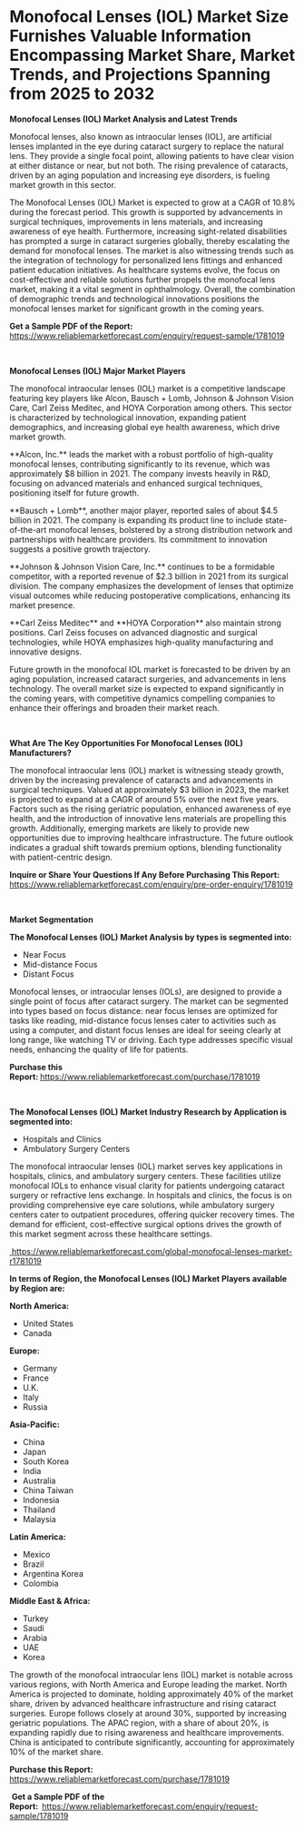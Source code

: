 <p><h1>Monofocal Lenses (IOL) Market Size Furnishes Valuable Information Encompassing Market Share, Market Trends, and Projections Spanning from 2025 to 2032</h1></p><p><strong>Monofocal Lenses (IOL) Market Analysis and Latest Trends</strong></p>
<p><p>Monofocal lenses, also known as intraocular lenses (IOL), are artificial lenses implanted in the eye during cataract surgery to replace the natural lens. They provide a single focal point, allowing patients to have clear vision at either distance or near, but not both. The rising prevalence of cataracts, driven by an aging population and increasing eye disorders, is fueling market growth in this sector.</p><p>The Monofocal Lenses (IOL) Market is expected to grow at a CAGR of 10.8% during the forecast period. This growth is supported by advancements in surgical techniques, improvements in lens materials, and increasing awareness of eye health. Furthermore, increasing sight-related disabilities has prompted a surge in cataract surgeries globally, thereby escalating the demand for monofocal lenses. The market is also witnessing trends such as the integration of technology for personalized lens fittings and enhanced patient education initiatives. As healthcare systems evolve, the focus on cost-effective and reliable solutions further propels the monofocal lens market, making it a vital segment in ophthalmology. Overall, the combination of demographic trends and technological innovations positions the monofocal lenses market for significant growth in the coming years.</p></p>
<p><strong>Get a Sample PDF of the Report:&nbsp;</strong> <a href="https://www.reliablemarketforecast.com/enquiry/request-sample/1781019?utm_campaign=3563&utm_medium=2&utm_source=Github&utm_content=ia&utm_term=14042025&utm_id=monofocal-lenses-iol">https://www.reliablemarketforecast.com/enquiry/request-sample/1781019</a></p>
<p>&nbsp;</p>
<p><strong>Monofocal Lenses (IOL) Major Market Players</strong></p>
<p><p>The monofocal intraocular lenses (IOL) market is a competitive landscape featuring key players like Alcon, Bausch + Lomb, Johnson & Johnson Vision Care, Carl Zeiss Meditec, and HOYA Corporation among others. This sector is characterized by technological innovation, expanding patient demographics, and increasing global eye health awareness, which drive market growth.</p><p>**Alcon, Inc.** leads the market with a robust portfolio of high-quality monofocal lenses, contributing significantly to its revenue, which was approximately $8 billion in 2021. The company invests heavily in R&D, focusing on advanced materials and enhanced surgical techniques, positioning itself for future growth.</p><p>**Bausch + Lomb**, another major player, reported sales of about $4.5 billion in 2021. The company is expanding its product line to include state-of-the-art monofocal lenses, bolstered by a strong distribution network and partnerships with healthcare providers. Its commitment to innovation suggests a positive growth trajectory.</p><p>**Johnson & Johnson Vision Care, Inc.** continues to be a formidable competitor, with a reported revenue of $2.3 billion in 2021 from its surgical division. The company emphasizes the development of lenses that optimize visual outcomes while reducing postoperative complications, enhancing its market presence.</p><p>**Carl Zeiss Meditec** and **HOYA Corporation** also maintain strong positions. Carl Zeiss focuses on advanced diagnostic and surgical technologies, while HOYA emphasizes high-quality manufacturing and innovative designs.</p><p>Future growth in the monofocal IOL market is forecasted to be driven by an aging population, increased cataract surgeries, and advancements in lens technology. The overall market size is expected to expand significantly in the coming years, with competitive dynamics compelling companies to enhance their offerings and broaden their market reach.</p></p>
<p>&nbsp;</p>
<p><strong>What Are The Key Opportunities For Monofocal Lenses (IOL) Manufacturers?</strong></p>
<p><p>The monofocal intraocular lens (IOL) market is witnessing steady growth, driven by the increasing prevalence of cataracts and advancements in surgical techniques. Valued at approximately $3 billion in 2023, the market is projected to expand at a CAGR of around 5% over the next five years. Factors such as the rising geriatric population, enhanced awareness of eye health, and the introduction of innovative lens materials are propelling this growth. Additionally, emerging markets are likely to provide new opportunities due to improving healthcare infrastructure. The future outlook indicates a gradual shift towards premium options, blending functionality with patient-centric design.</p></p>
<p><strong>Inquire or Share Your Questions If Any Before Purchasing This Report:</strong> <a href="https://www.reliablemarketforecast.com/enquiry/pre-order-enquiry/1781019?utm_campaign=3563&utm_medium=2&utm_source=Github&utm_content=ia&utm_term=14042025&utm_id=monofocal-lenses-iol">https://www.reliablemarketforecast.com/enquiry/pre-order-enquiry/1781019</a></p>
<p>&nbsp;</p>
<p><strong>Market Segmentation</strong></p>
<p><strong>The Monofocal Lenses (IOL) Market Analysis by types is segmented into:</strong></p>
<p><ul><li>Near Focus</li><li>Mid-distance Focus</li><li>Distant Focus</li></ul></p>
<p><p>Monofocal lenses, or intraocular lenses (IOLs), are designed to provide a single point of focus after cataract surgery. The market can be segmented into types based on focus distance: near focus lenses are optimized for tasks like reading, mid-distance focus lenses cater to activities such as using a computer, and distant focus lenses are ideal for seeing clearly at long range, like watching TV or driving. Each type addresses specific visual needs, enhancing the quality of life for patients.</p></p>
<p><strong>Purchase this Report:&nbsp;</strong><a href="https://www.reliablemarketforecast.com/purchase/1781019?utm_campaign=3563&utm_medium=2&utm_source=Github&utm_content=ia&utm_term=14042025&utm_id=monofocal-lenses-iol">https://www.reliablemarketforecast.com/purchase/1781019</a></p>
<p>&nbsp;</p>
<p><strong>The Monofocal Lenses (IOL) Market Industry Research by Application is segmented into:</strong></p>
<p><ul><li>Hospitals and Clinics</li><li>Ambulatory Surgery Centers</li></ul></p>
<p><p>The monofocal intraocular lenses (IOL) market serves key applications in hospitals, clinics, and ambulatory surgery centers. These facilities utilize monofocal IOLs to enhance visual clarity for patients undergoing cataract surgery or refractive lens exchange. In hospitals and clinics, the focus is on providing comprehensive eye care solutions, while ambulatory surgery centers cater to outpatient procedures, offering quicker recovery times. The demand for efficient, cost-effective surgical options drives the growth of this market segment across these healthcare settings.</p></p>
<p><a href="https://www.reliablemarketforecast.com/global-monofocal-lenses-market-r1781019?utm_campaign=3563&utm_medium=2&utm_source=Github&utm_content=ia&utm_term=14042025&utm_id=monofocal-lenses-iol">&nbsp;https://www.reliablemarketforecast.com/global-monofocal-lenses-market-r1781019</a></p>
<p><strong>In terms of Region, the Monofocal Lenses (IOL) Market Players available by Region are:</strong></p>
<p>
    <p> <strong> North America: </strong>
        <ul>
            <li>United States</li>
            <li>Canada</li>
        </ul>
        </p> 
    <p> <strong> Europe: </strong>
        <ul>
            <li>Germany</li>
            <li>France</li>
            <li>U.K.</li>
            <li>Italy</li>
            <li>Russia</li>
        </ul>
        </p> 
    <p> <strong> Asia-Pacific: </strong>
        <ul>
            <li>China</li>
            <li>Japan</li>
            <li>South Korea</li>
            <li>India</li>
            <li>Australia</li>
            <li>China Taiwan</li>
            <li>Indonesia</li>
            <li>Thailand</li>
            <li>Malaysia</li>
        </ul>
        </p> 
    <p> <strong> Latin America: </strong>
        <ul>
            <li>Mexico</li>
            <li>Brazil</li>
            <li>Argentina Korea</li>
            <li>Colombia</li>
        </ul>
        </p> 
    <p> <strong> Middle East & Africa: </strong>
        <ul>
            <li>Turkey</li>
            <li>Saudi</li>
            <li>Arabia</li>
            <li>UAE</li>
            <li>Korea</li>
        </ul>
    </p>
    </p>
<p><p>The growth of the monofocal intraocular lens (IOL) market is notable across various regions, with North America and Europe leading the market. North America is projected to dominate, holding approximately 40% of the market share, driven by advanced healthcare infrastructure and rising cataract surgeries. Europe follows closely at around 30%, supported by increasing geriatric populations. The APAC region, with a share of about 20%, is expanding rapidly due to rising awareness and healthcare improvements. China is anticipated to contribute significantly, accounting for approximately 10% of the market share.</p></p>
<p><strong>Purchase this Report: </strong><a href="https://www.reliablemarketforecast.com/purchase/1781019?utm_campaign=3563&utm_medium=2&utm_source=Github&utm_content=ia&utm_term=14042025&utm_id=monofocal-lenses-iol">https://www.reliablemarketforecast.com/purchase/1781019</a></p>
<p>&nbsp;<strong>Get a Sample PDF of the Report:&nbsp;&nbsp;</strong><a href="https://www.reliablemarketforecast.com/enquiry/request-sample/1781019?utm_campaign=3563&utm_medium=2&utm_source=Github&utm_content=ia&utm_term=14042025&utm_id=monofocal-lenses-iol">https://www.reliablemarketforecast.com/enquiry/request-sample/1781019</a></p>
<p><strong></strong></p>
<p><p></p><p></p><p></p></p>